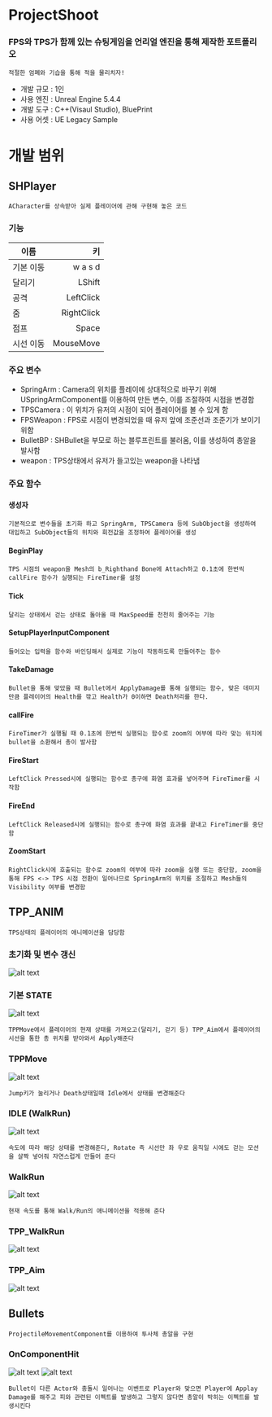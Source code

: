 # ProjectShoot
### FPS와 TPS가 함께 있는 슈팅게임을 언리얼 엔진을 통해 제작한 포트폴리오
    적절한 엄폐와 기습을 통해 적을 물리치자!
- 개발 규모 : 1인
- 사용 엔진 : Unreal Engine 5.4.4
- 개발 도구 : C++(Visaul Studio), BluePrint
- 사용 어셋 : UE Legacy Sample

# 개발 범위
## SHPlayer
    ACharacter를 상속받아 실제 플레이어에 관해 구현해 놓은 코드
### 기능
|이름|키|
|------|---:|
|기본 이동|w a s d|
|달리기|LShift|
|공격|LeftClick|
|줌|RightClick|
|점프|Space|
|시선 이동|MouseMove|
### 주요 변수
- SpringArm : Camera의 위치를 플레이에 상대적으로 바꾸기 위해 USpringArmComponent를 이용하여 만든 변수, 이를 조절하여 시점을 변경함
- TPSCamera : 이 위치가 유저의 시점이 되어 플레이어를 볼 수 있게 함
- FPSWeapon : FPS로 시점이 변경되었을 때 유저 앞에 조준선과 조준기가 보이기 위함
- BulletBP : SHBullet을 부모로 하는 블루프린트를 불러옴, 이를 생성하여 총알을 발사함
- weapon : TPS상태에서 유저가 들고있는 weapon을 나타냄
### 주요 함수
#### 생성자
    기본적으로 변수들을 초기화 하고 SpringArm, TPSCamera 등에 SubObject을 생성하여 대입하고 SubObject들의 위치와 회전값을 조정하여 플레이어를 생성
#### BeginPlay
    TPS 시점의 weapon을 Mesh의 b_Righthand Bone에 Attach하고 0.1초에 한번씩 callFire 함수가 실행되는 FireTimer를 설정
#### Tick
    달리는 상태에서 걷는 상태로 돌아올 때 MaxSpeed를 천천히 줄어주는 기능
#### SetupPlayerInputComponent
    들어오는 입력을 함수와 바인딩해서 실제로 기능이 작동하도록 만들어주는 함수
#### TakeDamage
    Bullet을 통해 맞았을 때 Bullet에서 ApplyDamage를 통해 실행되는 함수, 맞은 데미지 만큼 플레이어의 Health를 깎고 Health가 0이하면 Death처리를 한다.
#### callFire
    FireTimer가 실행될 때 0.1초에 한번씩 실행되는 함수로 zoom의 여부에 따라 맞는 위치에 bullet을 소환해서 총이 발사함
#### FireStart
    LeftClick Pressed시에 실행되는 함수로 총구에 화염 효과를 넣어주며 FireTimer를 시작함
#### FireEnd
    LeftClick Released시에 실행되는 함수로 총구에 화염 효과를 끝내고 FireTimer를 중단함
#### ZoomStart
    RightClick시에 호출되는 함수로 zoom의 여부에 따라 zoom을 실행 또는 중단함, zoom을 통해 FPS <-> TPS 시점 전환이 일어나므로 SpringArm의 위치를 조절하고 Mesh들의 Visibility 여부를 변경함
## TPP_ANIM
    TPS상태의 플레이어의 애니메이션을 담당함
### 초기화 및 변수 갱신
![alt text](image.png)

### 기본 STATE
![alt text](image-1.png)

    TPPMove에서 플레이어의 현재 상태를 가져오고(달리기, 걷기 등) TPP_Aim에서 플레이어의 시선을 통한 총 위치를 받아와서 Apply해준다
### TPPMove
![alt text](image-2.png)

    Jump키가 눌리거나 Death상태일때 Idle에서 상태를 변경해준다
### IDLE (WalkRun)
![alt text](image-3.png)

    속도에 따라 해당 상태를 변경해준다, Rotate 즉 시선만 좌 우로 움직일 시에도 걷는 모션을 살짝 넣어줘 자연스럽게 만들어 준다

### WalkRun
![alt text](image-4.png)

    현재 속도를 통해 Walk/Run의 애니메이션을 적용해 준다

### TPP_WalkRun
![alt text](image-5.png)

### TPP_Aim
![alt text](image-6.png)

## Bullets
    ProjectileMovementComponent를 이용하여 투사체 총알을 구현
### OnComponentHit
![alt text](image-7.png)
![alt text](image-8.png)

    Bullet이 다른 Actor와 충돌시 일어나는 이벤트로 Player와 맞으면 Player에 Applay Damage를 해주고 피와 관련된 이펙트를 발생하고 그렇지 않다면 총알이 박히는 이펙트를 발생시킨다

